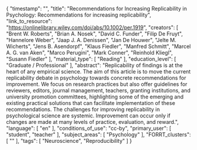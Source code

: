 {
    "timestamp": "",
    "title": "Recommendations for Increasing Replicability in Psychology: Recommendations for increasing replicability",
    "link_to_resource": "https://onlinelibrary.wiley.com/doi/abs/10.1002/per.1919",
    "creators": [
        "Brent W. Roberts",
        "Brian A. Nosek",
        "David C. Funder",
        "Filip De Fruyt",
        "Hannelore Weber",
        "Jaap J. A. Denissen",
        "Jan De Houwer",
        "Jelte M. Wicherts",
        "Jens B. Asendorpf",
        "Klaus Fiedler",
        "Manfred Schmitt",
        "Marcel A. G. van Aken",
        "Marco Perugini",
        "Mark Conner",
        "Reinhold Kliegl",
        "Susann Fiedler"
    ],
    "material_type": [
        "Reading"
    ],
    "education_level": [
        "Graduate / Professional"
    ],
    "abstract": "Replicability of findings is at the heart of any empirical science. The aim of this article is to move the current replicability debate in psychology towards concrete recommendations for improvement. We focus on research practices but also offer guidelines for reviewers, editors, journal management, teachers, granting institutions, and university promotion committees, highlighting some of the emerging and existing practical solutions that can facilitate implementation of these recommendations. The challenges for improving replicability in psychological science are systemic. Improvement can occur only if changes are made at many levels of practice, evaluation, and reward.",
    "language": [
        "en"
    ],
    "conditions_of_use": "cc-by",
    "primary_user": [
        "student",
        "teacher"
    ],
    "subject_areas": [
        "Psychology"
    ],
    "FORRT_clusters": [
        ""
    ],
    "tags": [
        "Neuroscience",
        "Reproducibility"
    ]
}